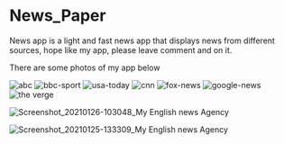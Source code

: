# News_Paper
News app is a light and fast news app that displays news from different sources, hope like my app, please leave comment and on it.


There are some photos of my app below

![abc](https://user-images.githubusercontent.com/77390118/105812327-32c58900-5fc3-11eb-9d29-08e12111893e.jpg)
![bbc-sport](https://user-images.githubusercontent.com/77390118/105812336-36f1a680-5fc3-11eb-988c-e9f54680b11f.jpg)
![usa-today](https://user-images.githubusercontent.com/77390118/105812356-3f49e180-5fc3-11eb-997c-b9206de1770d.jpg)
![cnn](https://user-images.githubusercontent.com/77390118/105812375-47098600-5fc3-11eb-8ea3-6d910f563204.jpg)
![fox-news](https://user-images.githubusercontent.com/77390118/105812380-496be000-5fc3-11eb-9558-5343f09a524a.jpg)
![google-news](https://user-images.githubusercontent.com/77390118/105812401-538dde80-5fc3-11eb-90b5-1720a6dcf4e1.jpg)
![the verge](https://user-images.githubusercontent.com/77390118/105812425-5dafdd00-5fc3-11eb-9946-d03b25424694.jpg)






![Screenshot_20210126-103048_My English news Agency](https://user-images.githubusercontent.com/77390118/105811494-f9404e00-5fc1-11eb-9c42-55a896049b59.jpg)


![Screenshot_20210125-133309_My English news Agency](https://user-images.githubusercontent.com/77390118/105811515-03624c80-5fc2-11eb-8089-a4abded6a3f4.jpg)

